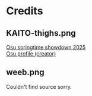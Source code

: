 # Credits
## KAITO-thighs.png 
[Osu springtime showdown 2025](https://osu.ppy.sh/home/news/2025-04-01-springtime-showdown-art-contest-results)<br>
[Osu profile (creator)](https://osu.ppy.sh/users/13103233)
## weeb.png
Couldn't find source sorry.
